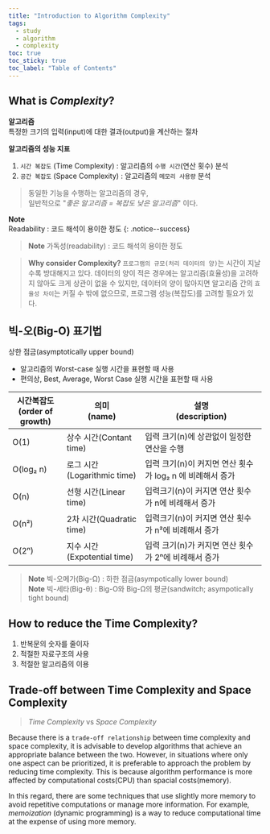 ```yaml
---
title: "Introduction to Algorithm Complexity"
tags:
  - study
  - algorithm
  - complexity
toc: true
toc_sticky: true
toc_label: "Table of Contents"
---
```



## What is _Complexity_?
**알고리즘**  
특정한 크기의 입력(input)에 대한 결과(output)을 계산하는 절차

**알고리즘의 성능 지표**  
1) `시간 복잡도` (Time Complexity) : 알고리즘의 `수행 시간`(연산 횟수) 분석  
2) `공간 복잡도` (Space Complexity) : 알고리즘의 `메모리 사용량` 분석

> 동일한 기능을 수행하는 알고리즘의 경우,  
> 일반적으로 "*좋은 알고리즘 = 복잡도 낮은 알고리즘*" 이다.


**Note**  
Readability : 코드 해석이 용이한 정도
{: .notice--success}

> **Note**
> 가독성(readability) : 코드 해석의 용이한 정도


> **Why consider Complexity?**
> `프로그램의 규모(처리 데이터의 양)`는 시간이 지날수록 방대해지고 있다. 데이터의 양이 적은 경우에는 알고리즘(효율성)을 고려하지 않아도 크게 상관이 없을 수 있지만, 데이터의 양이 많아지면 알고리즘 간의 `효율성 차이`는 커질 수 밖에 없으므로, 프로그램 성능(복잡도)를 고려할 필요가 있다.


## 빅-오(Big-O) 표기법
상한 점금(asymptotically upper bound)
 - 알고리즘의 Worst-case 실행 시간을 표현할 때 사용
 - 편의상, Best, Average, Worst Case 실행 시간을 표현할 때 사용

| 시간복잡도<br>(order of growth) | 의미<br>(name) | 설명<br>(description) |
|---|---|---|
| O(1) | 상수 시간(Contant time) | 입력 크기(n)에 상관없이 일정한 연산을 수행 |
| O(log₂ n) | 로그 시간(Logarithmic time) | 입력 크기(n)이 커지면 연산 횟수가 log₂ n 에 비례해서 증가 |
| O(n) | 선형 시간(Linear time) | 입력크기(n)이 커지면 연산 횟수가 n에 비례해서 증가 |
| O(n²) | 2차 시간(Quadratic time) | 입력크기(n)이 커지면 연산 횟수가 n²에 비례해서 증가 |
| O(2ⁿ) | 지수 시간(Expotential time) | 입력 크기(n)가 커지면 연산 횟수가 2ⁿ에 비례해서 증가 |

> **Note**
> 빅-오메가(Big-Ω) : 하한 점금(asympotically lower bound)  
> **Note**
> 빅-세타(Big-θ) : Big-O와 Big-Ω의 평균(sandwitch; asympotically tight bound)


## How to reduce the Time Complexity?
1. 반복문의 숫자를 줄이자
2. 적절한 자료구조의 사용
3. 적절한 알고리즘의 이용


## Trade-off between Time Complexity and Space Complexity
> _Time Complexity_   vs   _Space Complexity_

Because there is a `trade-off relationship` between time complexity and space complexity,
it is advisable to develop algorithms that achieve an appropriate balance between the two.
However, in situations where only one aspect can be prioritized, it is preferable to approach the problem by reducing time complexity.
This is because algorithm performance is more affected by computational costs(CPU) than spacial costs(memory).

In this regard, there are some techniques that use slightly more memory to avoid repetitive computations or manage more information.
For example, _memoization_ (dynamic programming) is a way to reduce computational time at the expense of using more memory.
